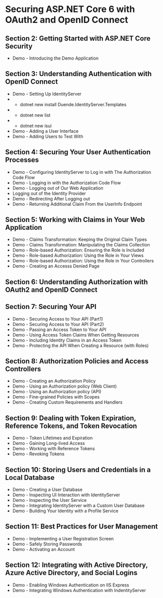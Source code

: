 # Securing ASP.NET Core 6 with OAuth2 and OpenID Connect
## Section 2: Getting Started with ASP.NET Core Security
* Demo - Introducing the Demo Application
## Section 3: Understanding Authentication with OpenID Connect
* Demo - Setting Up IdentityServer
* - dotnet new install Duende.IdentityServer.Templates
* - dotnet new list
* - dotnet new isui
* Demo - Adding a User Interface
* Demo - Adding Users to Test With
## Section 4: Securing Your User Authentication Processes
* Demo - Configuring IdentityServer to Log in with The Authorization Code Flow
* Demo - Logging in with the Authorization Code Flow
* Demo - Logging out of Our Web Application
* Logging out of the Identity Provider
* Demo - Redirecting After Logging out
* Demo - Returning Additional Claim From the UserInfo Endpoint
## Section 5: Working with Claims in Your Web Application
* Demo - Claims Transformation: Keeping the Original Claim Types
* Demo - Claims Transformation: Manipulating the Claims Collection
* Demo - Role-based Authorization: Ensuring the Role is Included
* Demo - Role-based Authorization: Using the Role in Your Views
* Demo - Role-based Authorization: Using the Role in Your Controllers
* Demo - Creating an Accesss Denied Page
## Section 6: Understanding Authorization with OAuth2 and OpenID Connect
## Section 7: Securing Your API
* Demo - Securing Access to Your API (Part1)
* Demo - Securing Access to Your API (Part2)
* Demo - Passing an Access Token to Your API
* Demo - Using Access Token Claims When Getting Resources
* Demo - Including Identity Claims in an Access Token
* Demo - Protecting the API When Creating a Resource (with Roles)
## Section 8: Authorization Policies and Access Controllers
* Demo - Creating an Authorization Policy
* Demo - Using an Authorization policy (Web Client)
* Demo - Using an Authorization policy (API)
* Demo - Fine-grained Policies with Scopes
* Demo - Creating Custom Requirements and Handlers
## Section 9: Dealing with Token Expiration, Reference Tokens, and Token Revocation
* Demo - Token Lifetimes and Expiration
* Demo - Gaining Long-lived Access
* Demo - Working with Reference Tokens
* Demo - Revoking Tokens
## Section 10: Storing Users and Credentials in a Local Database
* Demo - Creating a User Database
* Demo - Inspecting UI Interaction with IdentityServer
* Demo - Inspecting the User Service
* Demo - Integrating IdentityServer with a Custom User Database
* Demo - Building Your Identity with a Profile Service
## Section 11: Best Practices for User Management
* Demo - Implementing a User Registration Screen
* Demo - Safely Storing Passwords
* Demo - Activating an Account
## Section 12: Integrating with Active Directory, Azure Active Directory, and Social Logins
* Demo - Enabling Windows Authentication on IIS Express
* Demo - Integrating Windows Authentication with IndentityServer
